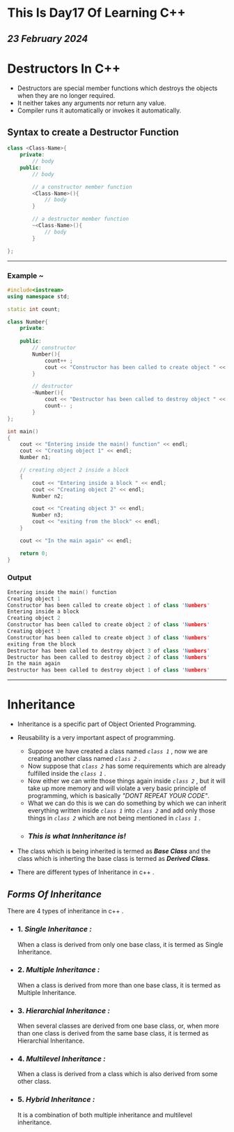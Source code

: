 # This Is Day17 Of Learning C++
## *23 February 2024*

# Destructors In C++
- Destructors are special member functions which destroys the objects when they are no longer required.
- It neither takes any arguments nor return any value.
- Compiler runs it automatically or invokes it automatically.

## Syntax to create a Destructor Function
```cpp
class <Class-Name>{
    private:
        // body
    public:
        // body

        // a constructor member function
        <Class-Name>(){
            // body
        }

        // a destructor member function
        ~<Class-Name>(){
            // body
        }

};
```

------

### Example ~
```cpp
#include<iostream>
using namespace std;

static int count;

class Number{
    private:
    
    public:
        // constructor
        Number(){
            count++ ;
            cout << "Constructor has been called to create object " << count << " of class 'Numbers'" << endl;
        }

        // destructor
        ~Number(){
            cout << "Destructor has been called to destroy object " << count << " of class 'Numbers'" << endl;
            count-- ;
        }
};

int main()
{
    cout << "Entering inside the main() function" << endl;
    cout << "Creating object 1" << endl;
    Number n1;

    // creating object 2 inside a block
    {
        cout << "Entering inside a block " << endl;
        cout << "Creating object 2" << endl;
        Number n2;

        cout << "Creating object 3" << endl;
        Number n3;
        cout << "exiting from the block" << endl;
    }

    cout << "In the main again" << endl;

    return 0;
}
```

### Output
```cpp
Entering inside the main() function
Creating object 1
Constructor has been called to create object 1 of class 'Numbers'
Entering inside a block
Creating object 2
Constructor has been called to create object 2 of class 'Numbers'
Creating object 3
Constructor has been called to create object 3 of class 'Numbers'
exiting from the block
Destructor has been called to destroy object 3 of class 'Numbers'
Destructor has been called to destroy object 2 of class 'Numbers'
In the main again
Destructor has been called to destroy object 1 of class 'Numbers'
```

-------

# Inheritance 
- Inheritance is a specific part of Object Oriented Programming.
- Reusability is a very important aspect of programming. 
    - Suppose we have created a class named *`class 1`* , now we are creating another class named *`class 2`* . 
    - Now suppose that *`class 2`* has some requirements which are already fulfilled inside the *`class 1`* . 
    - Now either we can write those things again inside *`class 2`* , but it will take up more memory and will violate a very basic principle of programming, which is basically *"DONT REPEAT YOUR CODE"*.
    - What we can do this is we can do something by which we can inherit everything written inside *`class 1`* into *`class 2`* and add only those things in *`class 2`* which are not being mentioned in *`class 1`* .
    - ### ***This is what Innheritance is!***

- The class which is being inherited is termed as ***Base Class*** and the class which is inherting the base class is termed as ***Derived Class***.
- There are different types of Inheritance in c++ .

## *Forms Of Inheritance*
There are 4 types of inheritance in c++ .

- ### 1. *Single Inheritance :*
    When a class is derived from only one base class, it is termed as Single Inheritance.

- ### 2. *Multiple Inheritance :*
    When a class is derived from more than one base class, it is termed as Multiple Inheritance.

- ### 3. *Hierarchial Inheritance :*
    When several classes are derived from one base class, or, when more than one class is derived from the same base class, it is termed as Hierarchial Inheritance.

- ### 4. *Multilevel Inheritance :*
    When a class is derived from a class which is also derived from some other class.

- ### 5. *Hybrid Inheritance :*
    It is a combination of both multiple inheritance and multilevel inheritance.